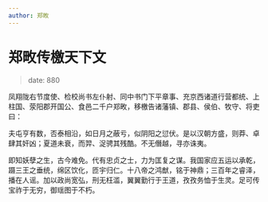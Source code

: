 ```yaml
---
author: 郑畋
---
```


# 郑畋传檄天下文

> date: 880

凤翔陇右节度使、检校尚书左仆射、同中书门下平章事、充京西诸道行营都统、上柱国、荥阳郡开国公、食邑二千户郑畋，移檄告诸藩镇、郡县、侯伯、牧守、将吏曰：

夫屯亨有数，否泰相沿，如日月之蔽亏，似阴阳之愆伏。是以汉朝方盛，则莽、卓肆其奸凶；夏道未衰，而羿、浞骋其残酷。不无僭越，寻亦诛夷。

即知妖孽之生，古今难免。代有忠贞之士，力为匡复之谋。我国家应五运以承乾，蹑三王之垂统，绵区饮化，匝宇归仁。十八帝之鸿猷，铭于神鼎；三百年之睿泽，播在人谣。加以政尚宽弘，刑无枉滥，翼翼勤行于王道，孜孜务恤于生灵。足可传宝祚于无穷，御瑶图于不朽。